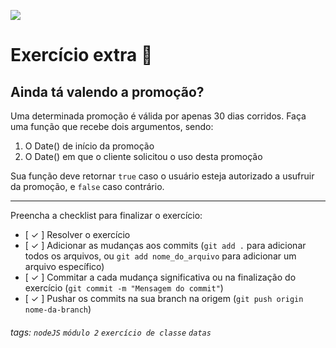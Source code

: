 ![](https://i.imgur.com/xG74tOh.png)

# Exercício extra 🌟

## Ainda tá valendo a promoção?

Uma determinada promoção é válida por apenas 30 dias corridos. Faça uma função que recebe dois argumentos, sendo:

1. O Date() de início da promoção
2. O Date() em que o cliente solicitou o uso desta promoção

Sua função deve retornar `true` caso o usuário esteja autorizado a usufruir da promoção, e `false` caso contrário.

---

Preencha a checklist para finalizar o exercício:

- [ ✓ ] Resolver o exercício
- [ ✓ ] Adicionar as mudanças aos commits (`git add .` para adicionar todos os arquivos, ou `git add nome_do_arquivo` para adicionar um arquivo específico)
- [ ✓ ] Commitar a cada mudança significativa ou na finalização do exercício (`git commit -m "Mensagem do commit"`)
- [ ✓ ] Pushar os commits na sua branch na origem (`git push origin nome-da-branch`)

###### tags: `nodeJS` `módulo 2` `exercício de classe` `datas`
